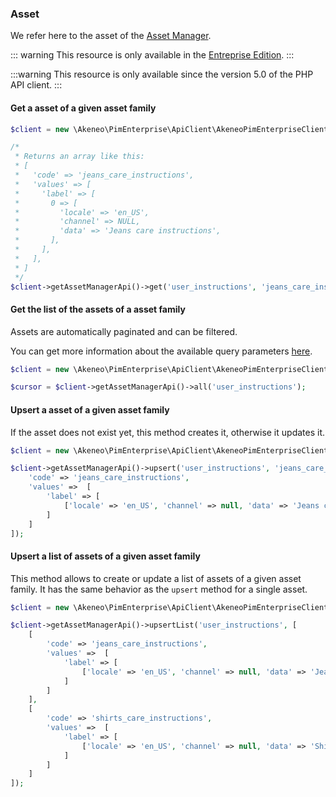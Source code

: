 ### Asset

We refer here to the asset of the [Asset Manager](/concepts/asset-manager.html#asset).

::: warning
This resource is only available in the [Entreprise Edition](https://www.akeneo.com/enterprise-edition/).
:::

:::warning
This resource is only available since the version 5.0 of the PHP API client.
:::

#### Get a asset of a given asset family

```php
$client = new \Akeneo\PimEnterprise\ApiClient\AkeneoPimEnterpriseClientBuilder('http://akeneo.com/')->buildAuthenticatedByPassword('client_id', 'secret', 'admin', 'admin');

/*
 * Returns an array like this:
 * [
 *   'code' => 'jeans_care_instructions',
 *   'values' => [
 *     'label' => [
 *       0 => [
 *         'locale' => 'en_US',
 *         'channel' => NULL,
 *         'data' => 'Jeans care instructions',
 *       ],
 *     ],
 *   ],
 * ]
 */
$client->getAssetManagerApi()->get('user_instructions', 'jeans_care_instructions');
```

#### Get the list of the assets of a asset family 

Assets are automatically paginated and can be filtered.

You can get more information about the available query parameters [here](/api-reference-asset-manager.html#get_assets).

```php
$client = new \Akeneo\PimEnterprise\ApiClient\AkeneoPimEnterpriseClientBuilder('http://akeneo.com/')->buildAuthenticatedByPassword('client_id', 'secret', 'admin', 'admin');

$cursor = $client->getAssetManagerApi()->all('user_instructions');
```

#### Upsert a asset of a given asset family

If the asset does not exist yet, this method creates it, otherwise it updates it.

```php
$client = new \Akeneo\PimEnterprise\ApiClient\AkeneoPimEnterpriseClientBuilder('http://akeneo.com/')->buildAuthenticatedByPassword('client_id', 'secret', 'admin', 'admin');

$client->getAssetManagerApi()->upsert('user_instructions', 'jeans_care_instructions', [
    'code' => 'jeans_care_instructions',
    'values' =>  [
        'label' => [
            ['locale' => 'en_US', 'channel' => null, 'data' => 'Jeans care instructions'],
        ]
    ]
]);
```

#### Upsert a list of assets of a given asset family 

This method allows to create or update a list of assets of a given asset family.
It has the same behavior as the `upsert` method for a single asset.

```php
$client = new \Akeneo\PimEnterprise\ApiClient\AkeneoPimEnterpriseClientBuilder('http://akeneo.com/')->buildAuthenticatedByPassword('client_id', 'secret', 'admin', 'admin');

$client->getAssetManagerApi()->upsertList('user_instructions', [
    [
        'code' => 'jeans_care_instructions',
        'values' =>  [
            'label' => [
                ['locale' => 'en_US', 'channel' => null, 'data' => 'Jeans care instructions'],
            ]
        ]
    ],
    [
        'code' => 'shirts_care_instructions',
        'values' =>  [
            'label' => [
                ['locale' => 'en_US', 'channel' => null, 'data' => 'Shirts care instructions'],
            ]
        ]
    ]
]);
```
